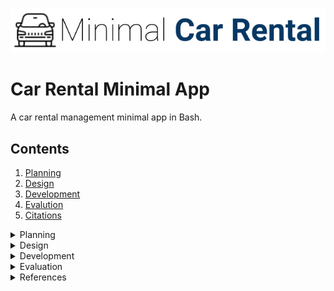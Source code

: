 ![CarRental](logo.png)

Car Rental Minimal App
===========================

A car rental management minimal app in Bash.

Contents
-----------------------
 1. [Planning](#planning)
  1. [Design](#design)
  1. [Development](#development)
  1. [Evalution](#evaluation)
  1. [Citations](#citations)
  
 <details><summary>Planning</summary>

Definition of the problem
=========================
My client, Mr. xx is an onwer of a car rental bussiness. His company has a range of cars availbale for rent on a price that varies on the hours of use. The owner requests a computer program for recording information about their orders with the purpose of collecting basic information about the distance driven for each car and points out specific features: easy commands to allow to create a car, record a trip distance, query the trip history a car, edit, delete a car and see the total statistics. One more requirement of the client was a simple terminal based program with a simple and transparent installation. Theres no reference to prior experience with a computer system program. 

Proposed Solution
=====================
Since we dont know about any prior experience of the stakeholders with a computer system, we have to follow all the requirements given by the client entirely and successfully because we assume they must be according the stakeholders capacities and the technology available in the company. To make the installation easy and clear, its necessary to use a software system that already has the chosen terminal to reduce the work of going through its instalation, which would make the process of installing the app less simple and longer. I chose to work on bash because I am familiar with it, its a free software that can be found in most operating systems except the WINDOWS based. These include a lot of Linux distributions, macOS, iOS, Android, among others. It can generate txt files and has the man page feature. 
Git Hub was used to record all the steps in the process of creating the Car Rental App. This helped in the organization and  keeping on track on what was done and what needed to be done. 
 
Sucess Criteria
===================
These are the measurable outcomes :

1. A car can be created and stored in the database
1. A trip can be recorded for a given car
1. A summary (total distance traveled) of trips can be measured for a particular car
1. A car information can be edited
1. A basic backup system is available
1. Installation is simple-> it does not require additional software, one step process
1. A car can be deleted
1. The application can be uninstalled 
 <p></details>
 

 <details><summary>Design</summary>
  
System diagram
=======================
 To design the system diagram of the car rental app we followed the requirements of the client for the desirable outcomes. 
 The input of data will be made through a bash terminal using the scripts that we will be uploaded together with the Car Rental App through installation. The data will be directed to the database file that is also within the Car Rental App folder.
 Our scripts comprehend 8 actions that will be afterwards explained in the development section: create, record, edit,delete, summary, backup and uninstall.
 
 ![Diagram](Systemdiagram.png)
  
 [Fig1][This picture shows the system diagram for the car rental program]


Algorithms flow diagram
==========================
Some flowcharts of the program's functions: 

Create function flowchart 
----------------
![Diagram](createcar.png)
[fig2][This picture shows the flowchart of the create function]

Record function flowchart
-----------
![Diagram](recordcar.png)
[fig3][This picture shows the flowchart of the record function]

Edit function flowchart
-----------
![Diagram](editcar.png)
[fig4][This picture shows the flowchart of the edit function]



Test plan
================

![Diagram](Testplan.png)
  
Test 1 : Installation
---------------

The Test 1 script evaluates the installation function. It checks automatically if the application main folder was created successfully and completely.
```.sh
#!/bin/bash

cd ~/Desktop/CarApp
bash install

echo " TESTING.... "
#check if the Car Rental file and its componets exists
if [ -d ~/Desktop/CarRentalApp/database ]; then
  echo "Car Rental App and database was created..."
else 
   echo "Car Rental App or databse not created"
   echo " Test 1: one step installation -- Failed "
   exit
fi
 
  if [ -d ~/Desktop/CarRentalApp/scripts ]; then
  echo "...scripts file was created."
else 
  echo "...scripts file not created"
  echo " Test 1: one step installation -- Failed "
  exit
  fi

    if [ -f ~/Desktop/CarRentalApp/scripts/create ]; then 
     if [ -f ~/Desktop/CarRentalApp/scripts/record ]; then
      if [ -f ~/Desktop/CarRentalApp/scripts/edit ]; then
       if [ -f ~/Desktop/CarRentalApp/scripts/summarise ]; then
         if [ -f ~/Desktop/CarRentalApp/scripts/backup ]; then
          if [ -f ~/Desktop/CarRentalApp/scripts/delete ]; then
           if [ -f ~/Desktop/CarRentalApp/scripts/frame1.sh ]; then
            if [ -f ~/Desktop/CarRentalApp/scripts/unistall ]; then
                echo " All scripts were copied "
		echo "Test 1: One step installation -- Passed"
            fi
           fi
          fi
         fi
       fi
      fi
     fi
    else
    echo "...scripts are not complete"
    echo " Test 1: one step installation -- Failed "
    exit 
    fi
```
[Fig5][The above script shows the algorithms for Test 1]

 
Test 2 : Create car
---------------
The Test 2 script evaluates the create function. It checks automatically if a car file for the testing car was created and if the car details were stored in the maincarfile.txt
```.sh
#!/bin/bash

#step 1: create a car using the script create
cd ~/Desktop/CarRentalApp/scripts
bash create TXM301 nissan red 9

Echo "TESTING..."
#step 2: check that the license file .txt was created 
if [ -f "../database/TXM301.txt" ] ; then
echo "A car file was created inside the database"
else 
echo "Car file was not found."
echo "Test 2: create car -- Failed"
exit
fi

#step 3: check that the car was added to the main file
lastline=$( tail -n 1 ../database/maincarfile.txt )
if [ "TXM301 nissan red 9" == "$lastline" ]; then 
	echo "The car details were recorded into maincarfile.txt"
        echo "Test 2: create car -- Passed"
else
	echo "Car details were not recorded into maincarfile.txt"
	echo "Test 2: create car -- Failed"
fi

```
[Fig6][The above script shows the algorithms for Test 2]

Test 3: Record trip
--------------
The Test 3 script evaluates the record function. It checks automatically if the testing car's trip records were stored into the car's file.
```.sh
#!/bin/bash

cd ~/Desktop/CarRentalApp/scripts
bash record TXM301 20 4 4 

#step 2: check that the trip info was recorded
lastline=$( tail -n 1 ../database/TXM301.txt ) 
if [ "20 4 4" == "$lastline" ] ; then
	echo "The car's trip info was recorded into the car's file"
	echo "Test 3: Record trip -- Passed"
else 
	echo "The ca's trip info was not recorded into the car's file"
	echo "Test 3: Record trip -- Failed"
fi

```
[Fig7][The above script shows the algorithms for Test 3]

Test 4: Edit car
------------
The Test 4 script evaluates the edit function. It checks automatically if the old data version stored in the maincarfile.txt was deleted and if the new one was recorded.
```.sh
#!/bin/bash

cd ~/Desktop/CarRentalApp/scripts
bash edit TXM301 toyota blue 10 

Echo "TESTING ..."

lastline=$( tail -n 1 ../database/maincarfile.txt )

#Check that the old version was deleted
if [ " TXM301 toyota blue 10 " == "$lastline" ]; then
        echo "The old version was deleted "
else
        echo "The olde version was deleted"
        echo "Test 4: Edit car -- Failed"
        exit
fi


if [ "TXM301 nissan red 9" != "$lastline" ]; then
	echo "The new version was recorded"
        echo "Test 4: Edit car -- Passed"
else
	echo "The new version was not recorded"
        echo "Test 4: Edit car -- Failed"
fi

```
[Fig8][The above script shows the algorithms for Test 4]

Test 5: Delete car
-------------
The Test 5 script evaluates the delete function. It checks automatically if the testing car's file was deleted as well as its record in the maincarfile.txt.
```.sh
#!/bin/bash

cd ~/Desktop/CarRentalApp/scripts
bash delete TXM301

#Check that the car file was deleted
if [ ! -f ../database/TXM301.txt ] ; then
	echo "The car file was deleted"
else 
	echo "Error. File not deleted."
	echo "Test 5: Delete car -- Failed"
exit
fi 

lastline=$( tail -n 1 ../database/maincarfile.txt )
if [ "TXM301 toyota blue 10" != "$lastline" ]; then
	echo "The car's details were deleted from maincarfile.txt"
        echo "Test 5: Delete car -- Passed"
else
	echo " The car's details were not deleted from maincarfile.txt"     
	echo "Test 5: Delete car -- Failed"
fi

```
[Fig9][The above script shows the algorithms for Test 5]

Test 6: Uninstall app
-----------
The Test 6 script evaluates the uninstall function. It checks automatically if the app main folder (CarRentalApp) was deleted.
```.sh
#!/bin/bash

cd ~/Desktop/CarRentalApp/scripts
bash uninstall

echo "TESTING..."
#step 4: Check if the car was deleted
if [ !-d ~/Desktop/database/CarRentalApp ] ; then
echo " CarRentalApp folder was deleted"
echo "Test 6: Uninstall app -- Passed"
else 
echo "CarRentalApp folder was not deleted"
echo "Test 6: Uninstall app -- Failed"
fi

```
[Fig10][The above script shows the algorithms for Test 6]
<p></details> 

<details><summary>Development</summary>
  
Installation 
====================

The installation function creates the app's main folder and its components: database folder and scripts folder.

```.sh
#!/bin/bash

#This file creates the folder structure for the
#minimal car rental app 

echo "Starting installation"

#Moving to the desired directory
cd ~/Desktop

#Creating the App folder 
mkdir CarRentalApp

#moving to the App folder
cd CarRentalApp

#Creating folders for the database and the script 
mkdir database  

cp -r ~/Desktop/CarApp/scripts ~/Desktop/CarRentalApp/

echo "Installation completed sucessfully"
```
[Fig11][The above script shows the algorithms for installing the app]

The following steps summarize the algorithms to create a new car in the system:
1. Move to the desktop
1. Create the CarRentalApp folder and inside it the database folder
1. Move to the CarRentalApp 
1. Create the database folder
1. Copy the scripts folder from the CarApp file (installation file)

problems and solutions
----------------------
In the first draft of the script, the user had to add the location for the installation of the app but since we dont know if the user knows how to write paths, I had to set as default location. ``` cd ~/Desktop ``` I chose desktop because its the most acessible location.
The first draft also did not have the feature of creating a scripts file containing all the application's funtions. This was solved by creating an installation folder that contained a folder with all the functions' scripts and by adding a section on the installation script to copy this folder to the app's main folder. ```cp -r ~/Desktop/CarApp/scripts ~/Desktop/CarRentalApp/```

Create function
==================
  
The create function creates a car file and records the car's details in the maincarfile.txt file.

```.sh
#!/bin/bash
 
#This program creates a car and record the orders of a car rental bussiness 

#Create a car
#Check number of arguments
if [ $# -ne 4 ]; then
echo " Incomplete input. Please enter Plate, Model, Colour and PP "
exit

else
 
#If number of arguments is correct. Continue
plate=$1
model=$2
color=$3
pp=$4

#Record order
#moving to the directory where we can find the db file inside the RentalCarApp
#folder. Now we are inside the scripts file, so we will move one level up.
cd ../database

#Adding new entry to the file maincarfile.txt without erasing.
echo "$plate $model $color $pp" >> maincarfile.txt
#creating 
echo " " > $plate.txt

cd ../scripts
#presenting the results in a frame
bash frame1.sh "Car Created successfully"

fi
```
[Fig12][The above script shows the algorithms for creating the car]

The following steps summarize the algorithms to create a new car in the system:
1. Check number of arguments (model, color, pp). If 4 then continue, if not "message", exit.
1. Atribute variables 
1. move to the database folder and write to ```maincarfile.txt``` with one extra line. Not erasing other entries. 
1. Create car trip file ```$plate.txt```
1.Move to scripts folder and run the frame script to show the results

problems and solutions: 
-----------------
The frame was not showing. This was solved by specfiying the location of the frame script. ```.sh cd ../scripts```

Record function
==========================
The record function stores a car's trip information in the car's file.
 
```.sh 
#!/bin/bash

#Check if arguments are complete
if [ $# -ne 4 ]; then
echo " The arguments are not complete. Enter Plate, Km, Date-out and Date-in "
exit 
fi

plate=$1
km=$2
dateout=$3
datein=$4

cd ../database
if [ ! -f $plate.txt ]; then
echo "This car was not created"
exit
else 
echo "$km $dateout $datein" >> $plate.txt
fi

cd ../scripts
bash frame1.sh "Trip info recorded successfully" 
```
[Fig13][The above script shows the algorith for recording a car trip]

The following steps summarize the algorithms to record trip info:  
1. Check arguments (Plate, km,Date-out,Date-in) if 4, then continue, if not "message", exit.
1. Move to the database folder and check that the car exists.
1. If car exists then write the trip info in the ```$plate.txt ``` file, without erasing previous trips.
1. Move to the scripts folder and run the frame script

Edit function
==================
The edit function edits a car's details stored in the maincarfile.txt file.
  
```.sh
 #!/bin/bash

#This program edits the recorded information of existing car in the 
#maincarfile


#Check if the number of arguments equals to 4
if [ $# -ne 4 ]; then
echo "Error with the number of arguments"
echo "Enter License Model colour and passengers"
exit
fi


#atributing variables
plate=$1
model=$2
colour=$3
pp=$4

#moving to the database
cd ../database

#checking if car exists
if [ ! -f $plate.txt ]; then
echo "Car does not exit"
fi

#find the line and replace the wrong information with the new one
sed -i '' "/$plate/d" maincarfile.txt

#add the new information 
echo " $plate $model $colour $pp " >> maincarfile.txt

#moving to the scripts
cd ../scripts

#presenting the results
bash frame1.sh "Car edited successfully"
```
[Fig14][The above script shows the algorithms to edit a car info]

The following steps summarize the algorithms to edit a car info:
1. Check the number of arguments. If not equal to 4, then print "message" and exit
1. Atribute variables to the arguments
1. Move to the database folder and check if car file exists. If not, then print "message" and exit. 
1. If yes, erase the old data version and write the new version into```maincarfile.txt``` without erasing other cars
1. Move to the script folder and run the frame script to show the results

Problems and solutions
-----------------
The old data version was not being erased. This problem was solved by adding ```'' ``` in the line: 
```sed -i '' "/$plate/d" maincarfile.txt ```

Delete 
==============
The delete function deletes a car's file and its record in the maincarfile.txt file.
  
```.sh
#!/bin/bash

#This program deletes a created car

plate=$1

#First we check the number of arguments 
if [ $# -ne 1 ]; then
echo " No input. Please restart and enter the name of the car. "
exit
fi

#move to the Car Rental App main folder
cd ../database

#Check if car exists
if [ ! -f $plate.txt ]; then
echo " This car does not exist."
exit

else

#delete car
rm $plate.txt

 
#delete line of the car in the maintext.file
sed -i '' "/$plate/d" maincarfile.txt

cd ../scripts

#showing the results
bash scripts/frame1.sh "Car deleted successfully" 

fi
 
```
[Fig15][The above script shows the algorithms to delete a car]

The following steps summarize the algorithms to delete a car:
1. Check the existance and number of arguments. If not equal to one, then print "message" and exit. If yes, continue.
1.Atribute a variable to the argument
1.Move to the database folder and check if car exists. If not, then print "message" and exit. Else, delete the car file ```$ plate.txt``` and delete the car info in the ```maincarfile.txt``` 
1. Move to the script folder and run the frame script to show the results.

Summary 
=============
The summary function displays the total distance travelled by a car.

```.sh 
#!/bin/bash

#This script generates the summary of the car

bash frame1.sh Summary

#Check if the user inputs any argument (check number of arguments) 
if [ $# -ne 1 ]; then
echo "No argument inputed.Run the program again and enter the car license"
exit
fi


#Check if file exists in database
plate=$1

#move to the desirable directory 
cd ../database

#Another option is moving to the database before checking the file
if [ ! -f $plate.txt ]; then
 echo " Car not created. $car does not exist in the database "
 exit
fi

#Summary of the car 
total=0

while read line; 
do

#Show the sum of the km
for km in $line 
do 
  (( total=$total+$km ))
break
done

done < $plate.txt

#Step 4: Show result nicely 
cd ../scripts/
bash frame1.sh "Total distance travelled for $car was $total"
```
[Fig16][The above script shows the algorithms for the backup function]

The following steps summarize the algorithms to generate the summary of a car:
1. Check the number of arguments. If 1 continue, if not "message", exit.
1. Move to the database folder and check if the car exists. If yes continue, if not "message", exit.
1. Read the record trips in the car file ```$plate.txt``` and for the first word in line (km)
do sum for all lines.
1. Move to the script folder and run the frame script to show the results

Backup
===============
The backup function creates a backup file and copies the database folder from the App main folder.
  
```.sh
#!/bin/bash

#this program backs up the Rental Car app data into a directory chosen by the
#user

cp -a ~/Desktop/RentalCarApp/database ~/Desktop/BACKUP
echo "Successfully backed up into Desktop."

cd ../scripts
bash frame1.sh "Backup was successfully"  

```
[Fig][The above script shows the algorithms for the backup function]

The following steps summarize the algorithms to backup the data in the Car Rental App:
   1. Copy the database into a backup folder in the desktop
   1. Move to the script folder and run the frame script to show the results
   
Problems and solutions
--------------------
As the installation script the first backup script also had the option of allowing the user input the location. This was changed by setting the desktop as the default location for the same reason as of the installation script.

Uninstall
==============
This function deletes the app's main folder as well as all the components within it.
``.sh
#!/bin/bash

#Go two levels up to get to the directory where our Car Rental File was 
#installed
cd ~/Desktop

#delete the app directory
rm -r RentalCarApp
``
[Fig17][The above script shows the algorithms for the uninstall function]
The following step summarize the algorithms to backup the data in the Car Rental App:
1. Move to the Desktop and delete the ```CarRentalApp``` folder


Man pages
================
The man pages constitute the user documentation for the car Rental App.

Install
----------
```.sh
.TH man 6 "28t Oct 2019" "1.0" "Install man page"
.SH NAME
install \-install app 
.SH SYNOPSIS
bash install
.SH DESCRIPTION 
The install function creates the main folder for the app (CArRentalApp) and its components: database and scripts
.SH AUTHOR
Lauricenia Buque
```
create
----------
```.sh
.TH man 6 "28t Oct 2019" "1.0" "car Rental App scripts man page"
.SH NAME
create \-create a new car 
.SH SYNOPSIS
bash create [license] [model] [color] [passengers]
.SH DESCRIPTION
The create function creates a car file and records the car's details in the maincarfile.txt file. The user needs to input 4 
arguments (car details) when running the script in the order of license, model, color and passengers.
.SH EXAMPLES
bash create LXH798 Mazda Red 3
.SH AUTHOR
Lauricenia Buque
```
record
----------
```.sh
.TH man 6 "28t Oct 2019" "1.0" "Record trip man page"
.SH NAME
record \-crecord a trip 
.SH SYNOPSIS
bash record [license] [km] [date-out] [date-in]
.SH DESCRIPTION
The record function stores a car's trip information in the car's file. The user needs to input 4 
arguments (trip info ) when running the script in the order of license km date-out and date-in.
.SH EXAMPLES
bash create LXH798 20 04.04.2019  04.05.2019
.SH AUTHOR
Lauricenia Buque
```
edit
-------
```.sh
.TH man 6 "28t Oct 2019" "1.0" "Edit a car man page"
.SH NAME
edit \-edit a car 
.SH SYNOPSIS
bash edit [license] [model] [color] [passengers]
.SH DESCRIPTION
The edit function edits a car's details stored in the maincarfile.txt file. The user needs to input 4 
arguments (new version of car details) when running the script in the order of license, model, color and passengers.
.SH EXAMPLES
bash edit LXH798 Nissan Blue 4
.SH AUTHOR
Lauricenia Buque
```
backup
-------
```.sh
.TH man 6 "28t Oct 2019" "1.0" "Backup man page"
.SH NAME
backup \- backup data 
.SH SYNOPSIS
bash backup
.SH DESCRIPTION 
The backup function creates a backup file and copies the database folder from the App main folder. The user just has to run the script using bash.
.SH AUTHOR
Lauricenia Buque 
```
summary
--------
```.sh
.TH man 6 "28t Oct 2019" "1.0" "Summary man page"
.SH NAME
summary \- summarize distance travelled
.SH SYNOPSIS
bash summary [license] 
.SH DESCRIPTION
The summary function displays the total distance travelled by a car. The user needs to input 1 
arguments (license) when running the script.
.SH EXAMPLES
bash summary LXH798 
.SH AUTHOR
Lauricenia Buque
```
delete
-------
```.sh
.TH man 6 "28t Oct 2019" "1.0" "delete car man page"
.SH NAME
delete \-delete a new car 
.SH SYNOPSIS
bash delete [license]
.SH DESCRIPTION
The delete function deletes a car's file and its record in the maincarfile.txt file. The user needs to input 1 
arguments (license) when running the script.
.SH EXAMPLES
bash delete LXH798
.SH AUTHOR
Lauricenia Buque
```
uninstall
----------
```.sh.TH man 6 "28t Oct 2019" "1.0" "uninstall app man page"
.SH NAME
uninstall \-uninstall app 
.SH SYNOPSIS
bash uninstall
.SH DESCRIPTION
This function deletes the app's main folder as well as all the components within it. The user just has to run the script using bash.
.SH AUTHOR
Lauricenia Buque
```
<p></details>


<details><summary>Evaluation</summary>

Evidence for sucess of criteria 
==============================
![Diagram](evidence1.png)
![Diagram](evidence2.png)

Recommendations for the future
======================================
In the end it was possible to achieve all the sucess criteria, however through out the development of the program, I realised that a few other features should have been added to the program: 
1. Headers for the car.txt files and for the maincarfile.txt file: For an easy understanding of the data recorded, there should be a header for each row so that we know from looking which row corresponds to what. Eg.: 
Eg.: In a car.txt file --->

![Diagram](headersexample.png)

1. A feature to edit the cars trip info: The edit function available for this app only edits the cars details however its also possible for an error to occur when inputting the car trip info, for this reason its also important to have an edit option for the trip data.

1. There should be a feature to delete specific lines in the files, not only delete car. For example, in a case where I run the create script when I wanted to run the record script, I would make the error of storing the trip data in the maincarfile.txt file and if in this case I try to solve it by running the delete function, it would delete the car and all the data related to it, and this is a big risk of loss of data. 

1. A summary of a car should have more details. The actual summary function only shows the total distance travalled by the car but there are more revelant details that would be helpfull for the business,like, how many times was the car rented, the period of the year that it was most rented, or the average amount of time that it is usually rented for. 

1. The backup should be automatic and the database versions should have a backup dates name, eg.: BACKUP/database_04.04.2019 ( this backup was done in april 4th of 2019 ). One more thing that would improve the backup function is having the option of backing up in an external drive. In a case of an accident with the computer this would be the only way to recover the data.

<p></details>

<details><summary>References</summary>

Christensson, Per. "Bash Definition." TechTerms. Sharpened Productions, 15 August 2013. Web. 02 November 2019. <https://techterms.com/definition/bash>.

Gite, Vivek, et al. “HowTo: Linux / UNIX Create a Manpage.” NixCraft, Vivek Gite, 16 Nov. 2017, www.cyberciti.biz/faq/linux-unix-creating-a-manpage/.

Pandey, Parul. “Basics of BASH for Beginners.” Medium, Towards Data Science, 26 July 2019, towardsdatascience.com/basics-of-bash-for-beginners-92e53a4c117a.

<p></details>
